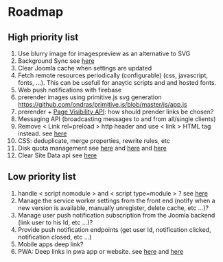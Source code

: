# Roadmap

## High priority list

1.  Use blurry image for imagespreview as an alternative to SVG
1.  Background Sync see [here](https://developers.google.com/web/updates/2015/12/background-sync)
1.  Clear Joomla cache when settings are updated
1.  Fetch remote resources periodically (configurable) (css, javascript, fonts, ...). This can be usefull for anaytic scripts and and hosted fonts.
1.  Web push notifications with firebase
1.  prerender images using primitive.js svg generation https://github.com/ondras/primitive.js/blob/master/js/app.js
1.  prerender + [Page Visibility API](http://www.w3.org/TR/page-visibility/): how should prender links be chosen?
1.  Messaging API (broadcasting messages to and from all/single clients)
1.  Remove < Link rel=preload > http header and use < link > HTML tag instead. see [here](https://jakearchibald.com/2017/h2-push-tougher-than-i-thought/)
1.  CSS: deduplicate, merge properties, rewrite rules, etc
1.  Disk quota management see [here](https://developer.chrome.com/apps/offline_storage) and [here](https://developer.mozilla.org/fr/docs/Web/API/API_IndexedDB/Browser_storage_limits_and_eviction_criteria) and [here](https://gist.github.com/ebidel/188a513b1cd5e77d4d1453a4b6d060b0)
1.  Clear Site Data api see [here](https://www.w3.org/TR/clear-site-data/)

## Low priority list

1.  handle < script nomodule > and < script type=module > ? see [here](https://developers.google.com/web/fundamentals/primers/modules)
1.  Manage the service worker settings from the front end (notify when a new version is available, manually unregister, delete cache, etc ...)?
1.  Manage user push notification subscription from the Joomla backend (link user to his Id, etc ...)?
1.  Provide push notification endpoints (get user Id, notification clicked, notification closed, etc ...)
1.  Mobile apps deep link?
1.  PWA: Deep links in pwa app or website. see [here](http://blog.teamtreehouse.com/registering-protocol-handlers-web-applications) and [here](https://developer.mozilla.org/en-US/docs/Web-based_protocol_handlers)
